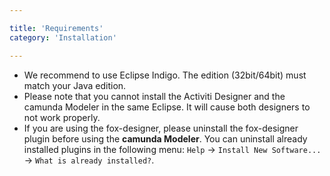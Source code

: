 ```yaml
---

title: 'Requirements'
category: 'Installation'

---
```


* We recommend to use Eclipse Indigo. The edition (32bit/64bit) must match your Java edition.
* Please note that you cannot install the Activiti Designer and the camunda Modeler in the same Eclipse. It will cause both designers to not work properly.
* If you are using the fox-designer, please uninstall the fox-designer plugin before using the __camunda Modeler__. You can uninstall already installed plugins in the following menu: `Help` -> `Install New Software...` -> `What is already installed?`.
